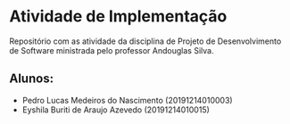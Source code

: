 # Atividade de Implementação
Repositório com as atividade da disciplina de Projeto de Desenvolvimento de Software ministrada pelo professor Andouglas Silva.

## Alunos:
- Pedro Lucas Medeiros do Nascimento (20191214010003)
- Eyshila Buriti de Araujo Azevedo (20191214010015)